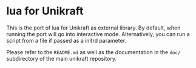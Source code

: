 lua for Unikraft
=============================

This is the port of lua for Unikraft as external library. By default,
when running the port will go into interactive mode. Alternatively,
you can run a script from a file if passed as a initrd parameter.

Please refer to the `README.md` as well as the documentation in the `doc/`
subdirectory of the main unikraft repository.
